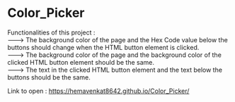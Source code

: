 # Color_Picker

Functionalities of this project :   
---> The background color of the page and the Hex Code value below the buttons should change when the HTML button element is clicked.   
---> The background color of the page and the background color of the clicked HTML button element should be the same.   
---> The text in the clicked HTML button element and the text below the buttons should be the same.

Link to open : https://hemavenkat8642.github.io/Color_Picker/
